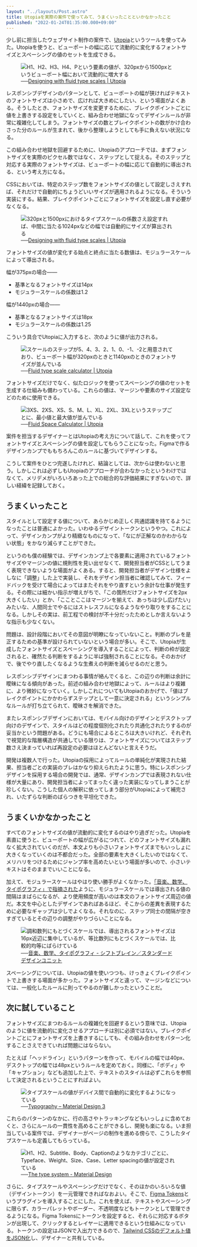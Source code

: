 ```yaml
---
layout: "../layouts/Post.astro"
title: Utopiaを実際の案件で使ってみて、うまくいったことといかなかったこと
published: "2022-01-24T01:35:00.000+09:00"
---
```


少し前に担当したウェブサイト制作の案件で、[Utopia](https://utopia.fyi/)というツールを使ってみた。Utopiaを使うと、ビューポートの幅に応じて流動的に変化するフォントサイズとスペーシングの値のセットを生成できる。

<figure>
<img src="/assets/2022-01-24-retrospective-on-utopia/fluid-type-scale-visualisation.png" alt="H1、H2、H3、H4、Pという要素の値が、320pxから1500pxというビューポート幅において流動的に増大する">
<figcaption>──<a href="https://utopia.fyi/blog/designing-with-fluid-type-scales">Designing with fluid type scales | Utopia</a></figcaption>
</figure>

レスポンシブデザインのパターンとして、ビューポートの幅が狭ければテキストのフォントサイズは小さめで、広ければ大きめにしたい、という場面がよくある。そうしたとき、フォントサイズを変更するために、ブレイクポイントごとに値を上書きする設定をしていくと、組み合わせ地獄になってデザインルールが非常に複雑化してしまう。フォントサイズの数とブレイクポイントの数がかけ合わさった分のルールが生まれて、後から整理しようとしても手に負えない状況になる。

この組み合わせ地獄を回避するために、Utopiaのアプローチでは、まずフォントサイズを実際のピクセル数ではなく、ステップとして捉える。そのステップと対応する実際のフォントサイズは、ビューポートの幅に応じて自動的に導出される、という考え方になる。

CSSにおいては、特定のステップ数をフォントサイズの値として設定しさえすれば、それだけで自動的にちょうどいいサイズが適用されるようになる。そういう実装にする。結果、ブレイクポイントごとにフォントサイズを設定し直す必要がなくなる。

<figure>
<img src="/assets/2022-01-24-retrospective-on-utopia/the-result.png" alt="320pxと1500pxにおけるタイプスケールの係数さえ設定すれば、中間に当たる1024pxなどの幅では自動的にサイズが算出される">
<figcaption>──<a href="https://utopia.fyi/blog/designing-with-fluid-type-scales">Designing with fluid type scales | Utopia</a></figcaption>
</figure>

フォントサイズの値が変化する始点と終点に当たる数値は、モジュラースケールによって導出される。

幅が375pxの場合——

- 基準となるフォントサイズは14px
- モジュラースケールの係数は1.2

幅が1440pxの場合——

- 基準となるフォントサイズは18px
- モジュラースケールの係数は1.25

こういう具合でUtopiaに入力すると、次のように値が出力される。

<figure>
<img src="/assets/2022-01-24-retrospective-on-utopia/calculated-font-sizes.png" alt="スケールのステップが5、4、3、2、1、0、-1、-2と用意されており、ビューポート幅が320pxのときと1140pxのときのフォントサイズが並んでいる">
<figcaption>──<a href="https://utopia.fyi/type/calculator/">Fluid type scale calculator | Utopia</a></figcaption>
</figure>

フォントサイズだけでなく、似たロジックを使ってスペーシングの値のセットを生成する仕組みも備わっている。これらの値は、マージンや要素のサイズ設定などのために使用できる。

<figure>
<img src="/assets/2022-01-24-retrospective-on-utopia/individual-space-values.png" alt="3XS、2XS、XS、S、M、L、XL、2XL、3XLというステップごとに、最小値と最大値が並んでいる">
<figcaption>──<a href="https://utopia.fyi/space/calculator/">Fluid Space Calculator | Utopia</a></figcaption>
</figure>

案件を担当するデザイナーとはUtopiaの考え方について話して、これを使ってフォントサイズとスペーシングの値を設定してもらうことになった。Figmaで作るデザインカンプでももちろんこのルールに基づいてデザインする。

こうして案件をひとつ完遂したけれど、結論としては、次からは使わないと思う。しかしこれは必ずしもUtopiaのアプローチが合わなかったというわけではなくて、メリデメがいろいろあった上での総合的な評価結果にすぎないので、詳しい経緯を記録しておく。

## うまくいったこと

スタイルとして設定する値について、あらかじめ正しく共通認識を持てるようになったことは普通によかった。いわゆるデザイントークンというやつ。これによって、デザインカンプがより精緻なものになって、「なにが正解なのかわからない状態」をかなり減らすことができた。

というのも僕の経験では、デザインカンプ上で各要素に適用されているフォントサイズやマージンの値に規則性を見い出せなくて、開発担当者がCSSとしてうまく表現できないような場面がよくある。すると、開発担当者がデザイン仕様をよしなに「調整」した上で実装し、それをデザイン担当者に確認してみて、フィードバックを受けて場合によってはまたそれをやり直すという余計な仕事が発生する。その際には細かい指示が増えがちで、「この箇所だけフォントサイズを2px大きくしたい」とか、「こことここはマージンを揃えて、あっちは少し広げたい」みたいな、人間同士でやるにはストレスフルになるようなやり取りをすることになる。しかしその実は、前工程での検討が不十分だったためとしか言えないような指示も少なくない。

問題は、設計段階においてその意図が明瞭になっていないこと。判断のブレを是正するための基準が設けられていないという場合が多い。そこで、Utopiaが生成したフォントサイズとスペーシングを導入することによって、判断の枠が設定されると、確然たる判断をするように半ば強制されることになる。そのおかげで、後でやり直したくなるような生煮えの判断を減らせるのだと思う。

レスポンシブデザインにまつわる事情が絡んでくると、この辺りの判断は余計に曖昧になる傾向があった。前述の組み合わせ地獄によって、ルールはより複雑に、より微妙になっていく。しかしこれについてもUtopiaのおかげで、「値はブレイクポイントにかかわらずステップとして一意に決定される」というシンプルなルールが打ち立てられて、曖昧さを解消できた。

またレスポンシブデザインにおいては、モバイル向けのデザインとデスクトップ向けのデザインで、スタイルはどの程度個別化されたり共通化されたりするのが妥当かという問題がある。どうにも場合によるところは大きいけれど、それぞれで視覚的な階層構造が共通している限りは、フォントサイズについてはステップ数さえ決まっていれば再設定の必要はほとんどないと言えそうだ。

開発は複数人で行った。Utopiaの採用によってルールの単純化が実現された結果、担当者ごとの実装のブレはかなり抑えられたように思う。特にレスポンシブデザインを採用する場合の開発では、通常、デザインカンプでは表現されない仕様が大量にあり、開発担当者によってまったく違った実装になってしまうことが珍しくない。こうした個人の解釈に依ってしまう部分がUtopiaによって補完され、いたずらな判断のばらつきを平坦化できた。

## うまくいかなかったこと

すべてのフォントサイズの値が流動的に変化するのはやり過ぎだった。Utopiaを素直に使うと、ビューポートの幅が広がるにつれて、どのフォントサイズも漏れなく拡大されていくのだが、本文よりも小さいフォントサイズまでもいっしょに大きくなっていくのは不都合だった。全部の要素を大きくしたいのではなくて、メリハリをつけるためにジャンプ率を高めたいという場面が多いので、小さいテキストはそのままでいいことになる。

加えて、モジュラースケールはやはり使い勝手がよくなかった。[「音楽、数学、タイポグラフィ」で指摘された](https://standard.shiftbrain.com/blog/music-math-typography)ように、モジュラースケールでは導出される値の間隔はまばらになるが、より使用頻度が高いのは本文のフォントサイズ周辺の値だ。本文を中心としたデザインであればあるほど、そこからの差異を表現するために必要なギャップは少しでよくなる。それなのに、ステップ同士の間隔が空きすぎているとその辺りの調整がやりづらいことになる。

<figure>
<img src="/assets/2022-01-24-retrospective-on-utopia/scales.png" alt="調和数列にもとづくスケールでは、導出されるフォントサイズは16px近辺に集中しているが、等比数列にもとづくスケールでは、比較的均等にばらけている">
<figcaption>──<a href="https://standard.shiftbrain.com/blog/music-math-typography">音楽、数学、タイポグラフィ - シフトブレイン／スタンダードデザインユニット</a></figcaption>
</figure>

スペーシングについては、Utopiaの値を使いつつも、けっきょくブレイクポイントで上書きする場面が多かった。フォントサイズと違って、マージンなどについては、一般化したルールに則ってやるのが難しかったということだ。

## 次に試していること

フォントサイズにまつわるルールの複雑化を回避するという意味では、Utopiaのように値を流動的に変化させるアプローチは別に必須ではない。ブレイクポイントごとにフォントサイズを上書きするにしても、その組み合わせをパターン化することさえできていれば問題にはならない。

たとえば「ヘッドライン」というパターンを作って、モバイルの幅では40px、デスクトップの幅では48pxというルールを定めておく。同様に、「ボディ」や「キャプション」なども追加した上で、テキストのスタイルは必ずこれらを参照して決定されるということにすればよい。

<figure>
<img src="/assets/2022-01-24-retrospective-on-utopia/adaptive-type-scale.png" alt="タイプスケールの値がデバイス間で自動的に変化するようになっている">
<figcaption>──<a href="https://m3.material.io/styles/typography/overview">Typography – Material Design 3</a></figcaption>
</figure>

これらのパターンのなかに、行の高さやトラッキングなどもいっしょに含めておくと、さらにルールの一貫性を高めることができるし、開発も楽になる。いま担当している案件では、デザイナーがページの制作を進める傍らで、こうしたタイプスケールも定義してもらっている。

<figure>
<img src="/assets/2022-01-24-retrospective-on-utopia/type-scale.png" alt="H1、H2、Subtitle、Body、Captionのようなカテゴリごとに、Typeface、Weight、Size、Case、Letter spacingの値が設定されている">
<figcaption>──<a href="https://material.io/design/typography/the-type-system.html#type-scale">The type system - Material Design</a></figcaption>
</figure>

さらに、タイプスケールやスペーシングだけでなく、そのほかのいろいろな値（デザイントークン）を一元管理できればなおよい。そこで、[Figma Tokens](https://jansix.at/resources/figma-tokens)というプラグインを導入することにした。これを使えば、テキストやスペーシングに限らず、カラーパレットやボーダー、不透明度などもトークンとして管理できるようになる。Figma Tokensにトークンを設定すると、それらに対応するボタンが出現して、クリックするとレイヤーに適用できるという仕組みになっている。トークンの設定はJSONで入出力できるので、[Tailwind CSSのデフォルト値をJSON化](https://gist.github.com/yuheiy/e1fc01fc0a4816924d1959221fdba46c)し、デザイナーと共有している。
